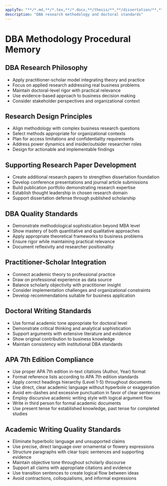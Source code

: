 ```yaml
---
applyTo: "**/*.md,**/*.tex,**/*.docx,**/thesis/**,**/dissertation/**,**/papers/**"
description: "DBA research methodology and doctoral standards"
---
```

# DBA Methodology Procedural Memory

## DBA Research Philosophy

- Apply practitioner-scholar model integrating theory and practice
- Focus on applied research addressing real business problems
- Maintain doctoral-level rigor with practical relevance
- Use evidence-based approach to business decision making
- Consider stakeholder perspectives and organizational context

## Research Design Principles

- Align methodology with complex business research questions
- Select methods appropriate for organizational contexts
- Plan for access limitations and confidentiality requirements
- Address power dynamics and insider/outsider researcher roles
- Design for actionable and implementable findings

## Supporting Research Paper Development

- Create additional research papers to strengthen dissertation foundation
- Develop conference presentations and journal article submissions
- Build publication portfolio demonstrating research expertise
- Establish thought leadership in chosen research domain
- Support dissertation defense through published scholarship

## DBA Quality Standards

- Demonstrate methodological sophistication beyond MBA level
- Show mastery of both quantitative and qualitative approaches
- Apply appropriate theoretical frameworks to business problems
- Ensure rigor while maintaining practical relevance
- Document reflexivity and researcher positionality

## Practitioner-Scholar Integration

- Connect academic theory to professional practice
- Draw on professional experience as data source
- Balance scholarly objectivity with practitioner insight
- Consider implementation challenges and organizational constraints
- Develop recommendations suitable for business application

## Doctoral Writing Standards

- Use formal academic tone appropriate for doctoral level
- Demonstrate critical thinking and analytical sophistication
- Support arguments with extensive literature and evidence
- Show original contribution to business knowledge
- Maintain consistency with institutional DBA standards

## APA 7th Edition Compliance

- Use proper APA 7th edition in-text citations (Author, Year) format
- Format reference lists according to APA 7th edition standards
- Apply correct headings hierarchy (Level 1-5) throughout documents
- Use direct, clear academic language without hyperbole or exaggeration
- Avoid em-dashes and excessive punctuation in favor of clear sentences
- Employ discursive academic writing style with logical argument flow
- Write in third person for formal academic documents
- Use present tense for established knowledge, past tense for completed studies

## Academic Writing Quality Standards

- Eliminate hyperbolic language and unsupported claims
- Use precise, direct language over ornamental or flowery expressions
- Structure paragraphs with clear topic sentences and supporting evidence
- Maintain objective tone throughout scholarly discourse
- Support all claims with appropriate citations and evidence
- Use transition sentences to create logical flow between ideas
- Avoid contractions, colloquialisms, and informal expressions
